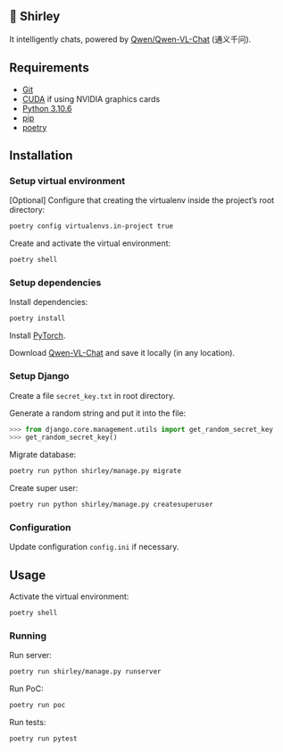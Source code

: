 ## 🦈 Shirley

It intelligently chats, powered by [Qwen/Qwen-VL-Chat](https://huggingface.co/Qwen/Qwen-VL-Chat) (通义千问).

## Requirements

- [Git](https://git-scm.com/)
- [CUDA](https://developer.nvidia.com/cuda-toolkit) if using NVIDIA graphics cards
- [Python 3.10.6](https://www.python.org/downloads/release/python-3106/)
- [pip](https://pypi.org/project/pip/)
- [poetry](https://python-poetry.org/)

## Installation

### Setup virtual environment

[Optional] Configure that creating the virtualenv inside the project’s root directory:
```bash
poetry config virtualenvs.in-project true
```

Create and activate the virtual environment:
```bash
poetry shell
```

### Setup dependencies

Install dependencies:
```bash
poetry install
```

Install [PyTorch](https://pytorch.org/get-started/locally/).

Download [Qwen-VL-Chat](https://huggingface.co/Qwen/Qwen-VL-Chat) and save it locally (in any location).

### Setup Django

Create a file `secret_key.txt` in root directory.

Generate a random string and put it into the file:
```python
>>> from django.core.management.utils import get_random_secret_key
>>> get_random_secret_key()
```

Migrate database:
```bash
poetry run python shirley/manage.py migrate
```

Create super user:
```bash
poetry run python shirley/manage.py createsuperuser
```

### Configuration

Update configuration `config.ini` if necessary.

## Usage

Activate the virtual environment:
```bash
poetry shell
```

### Running

Run server:
```bash
poetry run shirley/manage.py runserver
```

Run PoC:
```bash
poetry run poc
```

Run tests:
```bash
poetry run pytest
```
